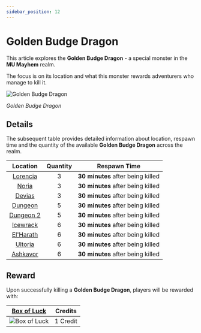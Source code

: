 ```yaml
---
sidebar_position: 12
---
```


# Golden Budge Dragon

This article explores the **Golden Budge Dragon** - a special monster in the **MU Mayhem** realm.

The focus is on its location and what this monster rewards adventurers who manage to kill it.

![Golden Budge Dragon](/img/monsters/special/golden/budge-dragon.jpg)

_Golden Budge Dragon_

## Details

The subsequent table provides detailed information about location, respawn time and the quantity of the available **Golden Budge Dragon** across the realm.

|           Location           | Quantity |           Respawn Time            |
| :--------------------------: | :------: | :-------------------------------: |
|  [Lorencia](/maps/lorencia)  |    3     | **30 minutes** after being killed |
|     [Noria](/maps/noria)     |    3     | **30 minutes** after being killed |
|    [Devias](/maps/devias)    |    3     | **30 minutes** after being killed |
|   [Dungeon](/maps/dungeon)   |    5     | **30 minutes** after being killed |
| [Dungeon 2](/maps/dungeon-2) |    5     | **30 minutes** after being killed |
|  [Icewrack](/maps/icewrack)  |    6     | **30 minutes** after being killed |
| [El'Harath](/maps/el-harath) |    6     | **30 minutes** after being killed |
|   [Ultoria](/maps/ultoria)   |    6     | **30 minutes** after being killed |
|  [Ashkavor](/maps/ashkavor)  |    6     | **30 minutes** after being killed |

## Reward

Upon successfully killing a **Golden Budge Dragon**, players will be rewarded with:

|   [Box of Luck](/items/item-bags/misc/box-of-luck)   | Credits  |
| :--------------------------------------------------: | :------: |
| ![Box of Luck](/img/items/item-bags/box-of-luck.png) | 1 Credit |
